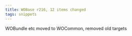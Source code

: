 ```yaml
---
title: WOBase r216, 12 items changed
tags: snippets
---
```


WOBundle etc moved to WOCommon, removed old targets
